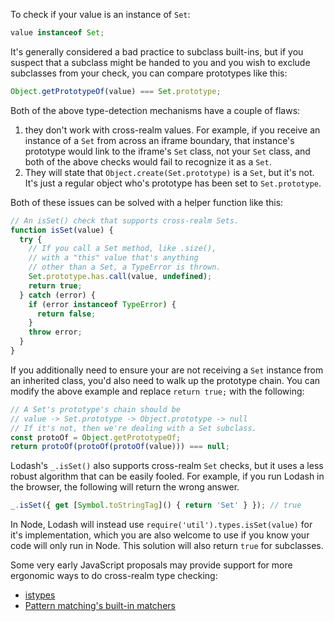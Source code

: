 To check if your value is an instance of `Set`:

```javascript
value instanceof Set;
```

It's generally considered a bad practice to subclass built-ins, but if you suspect that a subclass might be handed to you and you wish to exclude subclasses from your check, you can compare prototypes like this:

```javascript
Object.getPrototypeOf(value) === Set.prototype;
```

Both of the above type-detection mechanisms have a couple of flaws:
1. they don't work with cross-realm values. For example, if you receive an instance of a `Set` from across an iframe boundary, that instance's prototype would link to the iframe's `Set` class, not your `Set` class, and both of the above checks would fail to recognize it as a `Set`.
2. They will state that `Object.create(Set.prototype)` is a `Set`, but it's not. It's just a regular object who's prototype has been set to `Set.prototype`.

Both of these issues can be solved with a helper function like this:

```javascript
// An isSet() check that supports cross-realm Sets.
function isSet(value) {
  try {
    // If you call a Set method, like .size(),
    // with a "this" value that's anything
    // other than a Set, a TypeError is thrown.
    Set.prototype.has.call(value, undefined);
    return true;
  } catch (error) {
    if (error instanceof TypeError) {
      return false;
    }
    throw error;
  }
}
```

If you additionally need to ensure your are not receiving a `Set` instance from an inherited class, you'd also need to walk up the prototype chain. You can modify the above example and replace `return true;` with the following:

```javascript
// A Set's prototype's chain should be
// value -> Set.prototype -> Object.prototype -> null
// If it's not, then we're dealing with a Set subclass.
const protoOf = Object.getPrototypeOf;
return protoOf(protoOf(protoOf(value))) === null;
```

Lodash's `_.isSet()` also supports cross-realm `Set` checks, but it uses a less robust algorithm that can be easily fooled. For example, if you run Lodash in the browser, the following will return the wrong answer.

```javascript
_.isSet({ get [Symbol.toStringTag]() { return 'Set' } }); // true
```

In Node, Lodash will instead use `require('util').types.isSet(value)` for it's implementation, which you are also welcome to use if you know your code will only run in Node. This solution will also return `true` for subclasses.

Some very early JavaScript proposals may provide support for more ergonomic ways to do cross-realm type checking:
* [istypes](https://github.com/jasnell/proposal-istypes)
* [Pattern matching's built-in matchers](https://github.com/tc39/proposal-pattern-matching#built-in-custom-matchers-1)
